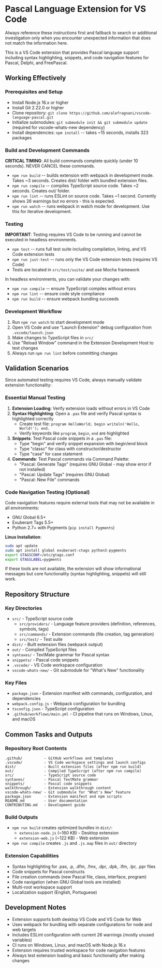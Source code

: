 # Pascal Language Extension for VS Code

Always reference these instructions first and fallback to search or additional investigation only when you encounter unexpected information that does not match the information here.

This is a VS Code extension that provides Pascal language support including syntax highlighting, snippets, and code navigation features for Pascal, Delphi, and FreePascal.

## Working Effectively

### Prerequisites and Setup
- Install Node.js 16.x or higher
- Install Git 2.22.0 or higher
- Clone repository: `git clone https://github.com/alefragnani/vscode-language-pascal.git`
- Initialize submodules: `git submodule init && git submodule update` (required for vscode-whats-new dependency)
- Install dependencies: `npm install` -- takes ~15 seconds, installs 323 packages

### Build and Development Commands
**CRITICAL TIMING**: All build commands complete quickly (under 10 seconds). NEVER CANCEL these commands.

- `npm run build` -- builds extension with webpack in development mode. Takes ~3 seconds. Creates dist/ folder with bundled extension files.
- `npm run compile` -- compiles TypeScript source code. Takes ~2 seconds. Creates out/ folder.
- `npm run lint` -- runs ESLint on source code. Takes ~1 second. Currently shows 26 warnings but no errors - this is expected.
- `npm run watch` -- runs webpack in watch mode for development. Use this for iterative development.

### Testing
**IMPORTANT**: Testing requires VS Code to be running and cannot be executed in headless environments.
- `npm test` -- runs full test suite including compilation, linting, and VS Code extension tests
- `npm run just-test` -- runs only the VS Code extension tests (requires VS Code)
- Tests are located in `src/test/suite/` and use Mocha framework

In headless environments, you can validate your changes with:
- `npm run compile` -- ensure TypeScript compiles without errors
- `npm run lint` -- ensure code style compliance  
- `npm run build` -- ensure webpack bundling succeeds

### Development Workflow
1. Run `npm run watch` to start development mode
2. Open VS Code and use "Launch Extension" debug configuration from `.vscode/launch.json`
3. Make changes to TypeScript files in `src/` 
4. Use "Reload Window" command in the Extension Development Host to test changes
5. Always run `npm run lint` before committing changes

## Validation Scenarios
Since automated testing requires VS Code, always manually validate extension functionality:

### Essential Manual Testing
1. **Extension Loading**: Verify extension loads without errors in VS Code
2. **Syntax Highlighting**: Open a `.pas` file and verify Pascal syntax is highlighted correctly
   - Create test file: `program HelloWorld; begin writeln('Hello, World!'); end.`
   - Verify keywords like `program`, `begin`, `end` are highlighted
3. **Snippets**: Test Pascal code snippets in a `.pas` file:
   - Type "begin" and verify snippet expansion with begin/end block
   - Type "classc" for class with constructor/destructor
   - Type "case" for case statement
4. **Commands**: Test Pascal commands via Command Palette:
   - "Pascal: Generate Tags" (requires GNU Global - may show error if not installed)
   - "Pascal: Update Tags" (requires GNU Global)
   - "Pascal: New File" commands

### Code Navigation Testing (Optional)
Code navigation features require external tools that may not be available in all environments:
- GNU Global 6.5+ 
- Exuberant Tags 5.5+
- Python 2.7+ with Pygments (`pip install Pygments`)

**Linux Installation**:
```bash
sudo apt update  
sudo apt install global exuberant-ctags python3-pygments
export GTAGSCONF=/etc/gtags.conf
export GTAGSLABEL=pygments
```

If these tools are not available, the extension will show informational messages but core functionality (syntax highlighting, snippets) will still work.

## Repository Structure

### Key Directories
- `src/` - TypeScript source code
  - `src/providers/` - Language feature providers (definition, references, symbols, tags)
  - `src/commands/` - Extension commands (file creation, tag generation)  
  - `src/test/` - Test suite
- `dist/` - Built extension files (webpack output)
- `out/` - Compiled TypeScript files  
- `syntaxes/` - TextMate grammar for Pascal syntax
- `snippets/` - Pascal code snippets
- `.vscode/` - VS Code workspace configuration
- `vscode-whats-new/` - Git submodule for "What's New" functionality

### Key Files
- `package.json` - Extension manifest with commands, configuration, and dependencies
- `webpack.config.js` - Webpack configuration for bundling
- `tsconfig.json` - TypeScript configuration
- `.github/workflows/main.yml` - CI pipeline that runs on Windows, Linux, and macOS

## Common Tasks and Outputs

### Repository Root Contents
```
.github/          - GitHub workflows and templates
.vscode/          - VS Code workspace settings and launch configs
dist/             - Built extension files (after npm run build)
out/              - Compiled TypeScript (after npm run compile)  
src/              - TypeScript source code
syntaxes/         - Pascal TextMate grammar
snippets/         - Pascal code snippets
walkthrough/      - Extension walkthrough content
vscode-whats-new/ - Git submodule for "What's New" feature
package.json      - Extension manifest and npm scripts
README.md         - User documentation
CONTRIBUTING.md   - Development guide
```

### Build Outputs
- `npm run build` creates optimized bundles in `dist/`: 
  - `extension-node.js` (~160 KB) - Desktop extension
  - `extension-web.js` (~122 KB) - Web extension
- `npm run compile` creates `.js` and `.js.map` files in `out/` directory

### Extension Capabilities
- Syntax highlighting for .pas, .p, .dfm, .fmx, .dpr, .dpk, .lfm, .lpr, .ppr files
- Code snippets for Pascal constructs
- File creation commands (new Pascal file, class, interface, program) 
- Code navigation (when GNU Global tools are installed)
- Multi-root workspace support
- Localization support (English, Portuguese)

## Development Notes
- Extension supports both desktop VS Code and VS Code for Web
- Uses webpack for bundling with separate configurations for node and web targets
- Includes ESLint configuration with current 26 warnings (mostly unused variables)
- CI runs on Windows, Linux, and macOS with Node.js 16.x
- Extension requires trusted workspace for code navigation features
- Always test extension loading and basic functionality after making changes